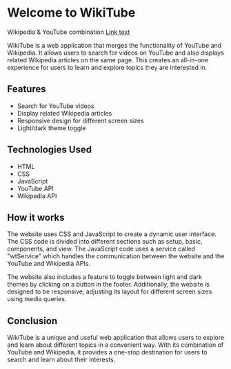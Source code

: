 # Welcome to WikiTube
Wikipedia &amp; YouTube combination 
[Link text](https://ozzaken.github.io/WikiTube/)

WikiTube is a web application that merges the functionality of YouTube and Wikipedia. It allows users to search for videos on YouTube and also displays related Wikipedia articles on the same page. This creates an all-in-one experience for users to learn and explore topics they are interested in.

## Features
- Search for YouTube videos
- Display related Wikipedia articles
- Responsive design for different screen sizes
- Light/dark theme toggle

## Technologies Used
- HTML
- CSS
- JavaScript
- YouTube API
- Wikipedia API

## How it works
The website uses CSS and JavaScript to create a dynamic user interface. The CSS code is divided into different sections such as setup, basic, components, and view. The JavaScript code uses a service called "wtService" which handles the communication between the website and the YouTube and Wikipedia APIs.

The website also includes a feature to toggle between light and dark themes by clicking on a button in the footer. Additionally, the website is designed to be responsive, adjusting its layout for different screen sizes using media queries.

## Conclusion
WikiTube is a unique and useful web application that allows users to explore and learn about different topics in a convenient way. With its combination of YouTube and Wikipedia, it provides a one-stop destination for users to search and learn about their interests.